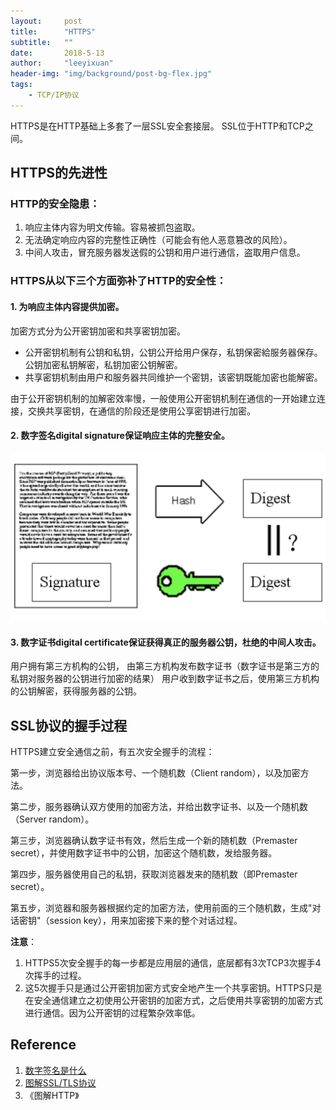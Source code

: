 ```yaml
---
layout:     post
title:      "HTTPS"
subtitle:   ""
date:       2018-5-13
author:     "leeyixuan"
header-img: "img/background/post-bg-flex.jpg"
tags:
    - TCP/IP协议
---
```


HTTPS是在HTTP基础上多套了一层SSL安全套接层。
SSL位于HTTP和TCP之间。
## HTTPS的先进性
### HTTP的安全隐患：
1. 响应主体内容为明文传输。容易被抓包盗取。
2. 无法确定响应内容的完整性正确性（可能会有他人恶意篡改的风险）。
3. 中间人攻击，冒充服务器发送假的公钥和用户进行通信，盗取用户信息。


### HTTPS从以下三个方面弥补了HTTP的安全性：

#### 1. 为响应主体内容提供加密。
加密方式分为公开密钥加密和共享密钥加密。
- 公开密钥机制有公钥和私钥，公钥公开给用户保存，私钥保密給服务器保存。公钥加密私钥解密，私钥加密公钥解密。
- 共享密钥机制由用户和服务器共同维护一个密钥，该密钥既能加密也能解密。

由于公开密钥机制的加解密效率慢，一般使用公开密钥机制在通信的一开始建立连接，交换共享密钥，在通信的阶段还是使用公享密钥进行加密。

#### 2. **数字签名digital signature**保证响应主体的完整安全。

![](https://www.github.com/CoolRabbit520/photos/raw/master/小书匠/1532057336912.png)

#### 3. **数字证书digital certificate**保证获得真正的服务器公钥，杜绝的中间人攻击。
用户拥有第三方机构的公钥，
由第三方机构发布数字证书（数字证书是第三方的私钥对服务器的公钥进行加密的结果）
用户收到数字证书之后，使用第三方机构的公钥解密，获得服务器的公钥。



## SSL协议的握手过程
HTTPS建立安全通信之前，有五次安全握手的流程：

第一步，浏览器给出协议版本号、一个随机数（Client random），以及加密方法。

第二步，服务器确认双方使用的加密方法，并给出数字证书、以及一个随机数（Server random）。

第三步，浏览器确认数字证书有效，然后生成一个新的随机数（Premaster secret），并使用数字证书中的公钥，加密这个随机数，发给服务器。

第四步，服务器使用自己的私钥，获取浏览器发来的随机数（即Premaster secret）。

第五步，浏览器和服务器根据约定的加密方法，使用前面的三个随机数，生成"对话密钥"（session key），用来加密接下来的整个对话过程。


**注意**：
1. HTTPS5次安全握手的每一步都是应用层的通信，底层都有3次TCP3次握手4次挥手的过程。
2. 这5次握手只是通过公开密钥加密方式安全地产生一个共享密钥。HTTPS只是在安全通信建立之初使用公开密钥的加密方式，之后使用共享密钥的加密方式进行通信。因为公开密钥的过程繁杂效率低。



## Reference
1. [数字签名是什么](http://www.ruanyifeng.com/blog/2011/08/what_is_a_digital_signature.html)
2. [图解SSL/TLS协议](http://www.ruanyifeng.com/blog/2014/09/illustration-ssl.html)
3. 《图解HTTP》